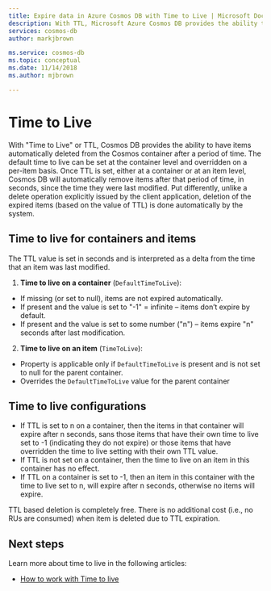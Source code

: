 ```yaml
---
title: Expire data in Azure Cosmos DB with Time to Live | Microsoft Docs
description: With TTL, Microsoft Azure Cosmos DB provides the ability to have documents automatically purged from the system after a period of time.
services: cosmos-db
author: markjbrown

ms.service: cosmos-db
ms.topic: conceptual
ms.date: 11/14/2018
ms.author: mjbrown

---
```

# Time to Live

With "Time to Live" or TTL, Cosmos DB provides the ability to have items automatically deleted from the Cosmos container after a period of time. The default time to live can be set at the container level and overridden on a per-item basis. Once TTL is set, either at a container or at an item level, Cosmos DB will automatically remove items after that period of time, in seconds, since the time they were last modified. Put differently, unlike a delete operation explicitly issued by the client application, deletion of the expired items (based on the value of TTL) is done automatically by the system.

## Time to live for containers and items

The TTL value is set in seconds and is interpreted as a delta from the time that an item was last modified.

1. **Time to live on a container** (`DefaultTimeToLive`):
- If missing (or set to null), items are not expired automatically.
- If present and the value is set to "-1" = infinite – items don’t expire by default.
- If present and the value is set to some number ("n") – items expire "n" seconds after last modification.

2. **Time to live on an item** (`TimeToLive`):
- Property is applicable only if `DefaultTimeToLive` is present and is not set to null for the parent container.
- Overrides the `DefaultTimeToLive` value for the parent container

## Time to live configurations

- If TTL is set to n on a container, then the items in that container will expire after n seconds, sans those items that have their own time to live set to -1 (indicating they do not expire) or those items that have overridden the time to live setting with their own TTL value. 
- If TTL is not set on a container, then the time to live on an item in this container has no effect. 
- If TTL on a container is set to -1, then an item in this container with the time to live set to n, will expire after n seconds, otherwise no items will expire. 

TTL based deletion is completely free. There is no additional cost (i.e., no RUs are consumed) when item is deleted due to TTL expiration.

## Next steps

Learn more about time to live in the following articles:

- [How to work with Time to live](how-to-time-to-live.md)
